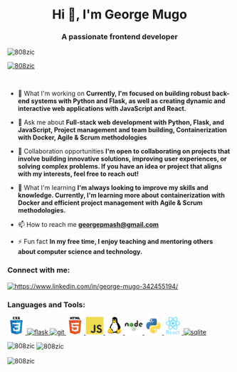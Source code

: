 <h1 align="center">Hi 👋, I'm George Mugo</h1>
<h3 align="center">A passionate frontend developer</h3>

<p align="left"> <img src="https://komarev.com/ghpvc/?username=808zic&label=Profile%20views&color=0e75b6&style=flat" alt="808zic" /> </p>

<p align="left"> <a href="https://github.com/ryo-ma/github-profile-trophy"><img src="https://github-profile-trophy.vercel.app/?username=808zic" alt="808zic" /></a> </p>

<p align="left"> <a href="https://twitter.com/" target="blank"><img src="https://img.shields.io/twitter/follow/?logo=twitter&style=for-the-badge" alt="" /></a> </p>

- 🔭 What I'm working on **Currently, I'm focused on building robust back-end systems with Python and Flask, as well as creating dynamic and interactive web applications with JavaScript and React.**

- 💬 Ask me about **Full-stack web development with Python, Flask, and JavaScript, Project management and team building, Containerization with Docker, Agile & Scrum methodologies**

- 👯 Collaboration opportunities **I'm open to collaborating on projects that involve building innovative solutions, improving user experiences, or solving complex problems. If you have an idea or project that aligns with my interests, feel free to reach out!**

- 🌱 What I'm learning **I'm always looking to improve my skills and knowledge. Currently, I'm learning more about containerization with Docker and efficient project management with Agile & Scrum methodologies.**

- 📫 How to reach me **georgepmash@gmail.com**

- ⚡ Fun fact **In my free time, I enjoy teaching and mentoring others about computer science and technology.**

<h3 align="left">Connect with me:</h3>
<p align="left">
<a href="https://linkedin.com/in/https://www.linkedin.com/in/george-mugo-342455194/" target="blank"><img align="center" src="https://raw.githubusercontent.com/rahuldkjain/github-profile-readme-generator/master/src/images/icons/Social/linked-in-alt.svg" alt="https://www.linkedin.com/in/george-mugo-342455194/" height="30" width="40" /></a>
</p>

<h3 align="left">Languages and Tools:</h3>
<p align="left"> <a href="https://www.w3schools.com/css/" target="_blank" rel="noreferrer"> <img src="https://raw.githubusercontent.com/devicons/devicon/master/icons/css3/css3-original-wordmark.svg" alt="css3" width="40" height="40"/> </a> <a href="https://flask.palletsprojects.com/" target="_blank" rel="noreferrer"> <img src="https://www.vectorlogo.zone/logos/pocoo_flask/pocoo_flask-icon.svg" alt="flask" width="40" height="40"/> </a> <a href="https://git-scm.com/" target="_blank" rel="noreferrer"> <img src="https://www.vectorlogo.zone/logos/git-scm/git-scm-icon.svg" alt="git" width="40" height="40"/> </a> <a href="https://www.w3.org/html/" target="_blank" rel="noreferrer"> <img src="https://raw.githubusercontent.com/devicons/devicon/master/icons/html5/html5-original-wordmark.svg" alt="html5" width="40" height="40"/> </a> <a href="https://developer.mozilla.org/en-US/docs/Web/JavaScript" target="_blank" rel="noreferrer"> <img src="https://raw.githubusercontent.com/devicons/devicon/master/icons/javascript/javascript-original.svg" alt="javascript" width="40" height="40"/> </a> <a href="https://www.linux.org/" target="_blank" rel="noreferrer"> <img src="https://raw.githubusercontent.com/devicons/devicon/master/icons/linux/linux-original.svg" alt="linux" width="40" height="40"/> </a> <a href="https://nodejs.org" target="_blank" rel="noreferrer"> <img src="https://raw.githubusercontent.com/devicons/devicon/master/icons/nodejs/nodejs-original-wordmark.svg" alt="nodejs" width="40" height="40"/> </a> <a href="https://www.python.org" target="_blank" rel="noreferrer"> <img src="https://raw.githubusercontent.com/devicons/devicon/master/icons/python/python-original.svg" alt="python" width="40" height="40"/> </a> <a href="https://reactjs.org/" target="_blank" rel="noreferrer"> <img src="https://raw.githubusercontent.com/devicons/devicon/master/icons/react/react-original-wordmark.svg" alt="react" width="40" height="40"/> </a> <a href="https://www.sqlite.org/" target="_blank" rel="noreferrer"> <img src="https://www.vectorlogo.zone/logos/sqlite/sqlite-icon.svg" alt="sqlite" width="40" height="40"/> </a> </p>

<p><img align="left" src="https://github-readme-stats.vercel.app/api/top-langs?username=808zic&show_icons=true&locale=en&layout=compact" alt="808zic" /></p>

<p>&nbsp;<img align="center" src="https://github-readme-stats.vercel.app/api?username=808zic&show_icons=true&locale=en" alt="808zic" /></p>

<p><img align="center" src="https://github-readme-streak-stats.herokuapp.com/?user=808zic&" alt="808zic" /></p>
